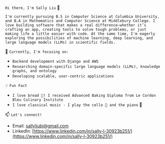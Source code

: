 `Hi there, I'm Sally Liu` 👋

`I'm currently pursuing B.S in Computer Science at Columbia University, and B.A in Mathematics and Computer Science at Middlebury College. I love building software that makes a real difference—whether it’s crafting an app, creating tools to solve tough problems, or just making life a little easier with code. At the same time, I'm eagerly exploring the possibilities of machine learning, deep learning, and large language models (LLMs) in scientific fields.`


🌱 `Currently, I'm focusing on:`

- `Backend development with Django and AWS`
- `Researching domain-specific large language models (LLMs), knowledge graphs, and ontology`
- `Developing scalable, user-centric applications`


💡 `Fun Fact`

- `I love bread 🥖! I received Advanced Baking Diploma from Le Cordon Bleu Culinary Institute`
- `I love classical music - I play the cello 🎻 and the piano` 🎹


📫 `Let's connect!`

- Email: sallyliubj@gmail.com
- LinkedIn: [https://www.linkedin.com/in/sally-l-30923b251/](https://www.linkedin.com/in/sally-l-30923b251/)
